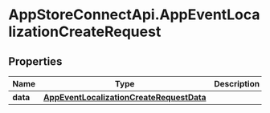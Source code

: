 # AppStoreConnectApi.AppEventLocalizationCreateRequest

## Properties

Name | Type | Description | Notes
------------ | ------------- | ------------- | -------------
**data** | [**AppEventLocalizationCreateRequestData**](AppEventLocalizationCreateRequestData.md) |  | 


